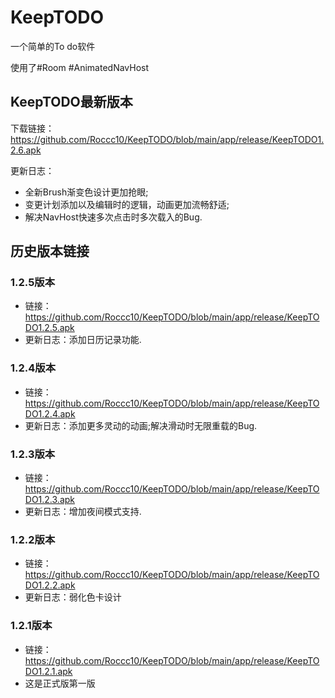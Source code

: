 # KeepTODO

一个简单的To do软件

使用了#Room #AnimatedNavHost

## KeepTODO最新版本

下载链接：https://github.com/Roccc10/KeepTODO/blob/main/app/release/KeepTODO1.2.6.apk

更新日志：
* 全新Brush渐变色设计更加抢眼;
* 变更计划添加以及编辑时的逻辑，动画更加流畅舒适;
* 解决NavHost快速多次点击时多次载入的Bug.

## 历史版本链接

### 1.2.5版本 
* 链接：https://github.com/Roccc10/KeepTODO/blob/main/app/release/KeepTODO1.2.5.apk
* 更新日志：添加日历记录功能.

### 1.2.4版本
* 链接：https://github.com/Roccc10/KeepTODO/blob/main/app/release/KeepTODO1.2.4.apk
* 更新日志：添加更多灵动的动画;解决滑动时无限重载的Bug.

### 1.2.3版本
* 链接：https://github.com/Roccc10/KeepTODO/blob/main/app/release/KeepTODO1.2.3.apk
* 更新日志：增加夜间模式支持.

### 1.2.2版本
* 链接：https://github.com/Roccc10/KeepTODO/blob/main/app/release/KeepTODO1.2.2.apk
* 更新日志：弱化色卡设计

### 1.2.1版本
* 链接：https://github.com/Roccc10/KeepTODO/blob/main/app/release/KeepTODO1.2.1.apk
* 这是正式版第一版
